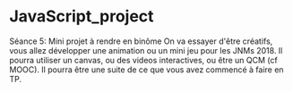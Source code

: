 # JavaScript_project
Séance 5: Mini projet à rendre en binôme   On va essayer d'être créatifs, vous allez développer une animation ou un mini jeu pour les JNMs 2018. Il pourra utiliser un canvas, ou des videos interactives, ou être un QCM (cf MOOC). Il pourra être une suite de ce que vous avez commencé à faire en TP.
